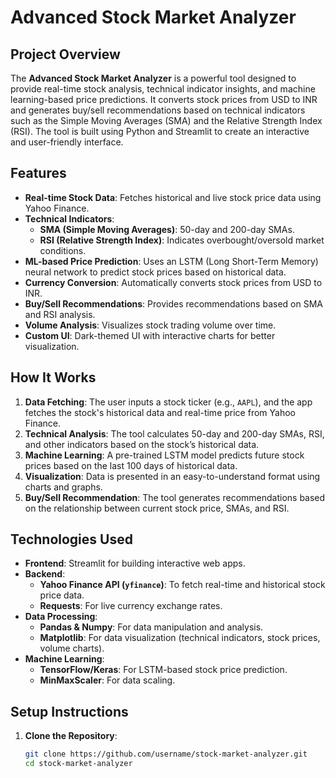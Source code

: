 # Advanced Stock Market Analyzer

## Project Overview

The **Advanced Stock Market Analyzer** is a powerful tool designed to provide real-time stock analysis, technical indicator insights, and machine learning-based price predictions. It converts stock prices from USD to INR and generates buy/sell recommendations based on technical indicators such as the Simple Moving Averages (SMA) and the Relative Strength Index (RSI). The tool is built using Python and Streamlit to create an interactive and user-friendly interface.

## Features

- **Real-time Stock Data**: Fetches historical and live stock price data using Yahoo Finance.
- **Technical Indicators**:
  - **SMA (Simple Moving Averages)**: 50-day and 200-day SMAs.
  - **RSI (Relative Strength Index)**: Indicates overbought/oversold market conditions.
- **ML-based Price Prediction**: Uses an LSTM (Long Short-Term Memory) neural network to predict stock prices based on historical data.
- **Currency Conversion**: Automatically converts stock prices from USD to INR.
- **Buy/Sell Recommendations**: Provides recommendations based on SMA and RSI analysis.
- **Volume Analysis**: Visualizes stock trading volume over time.
- **Custom UI**: Dark-themed UI with interactive charts for better visualization.

## How It Works

1. **Data Fetching**: The user inputs a stock ticker (e.g., `AAPL`), and the app fetches the stock's historical data and real-time price from Yahoo Finance.
2. **Technical Analysis**: The tool calculates 50-day and 200-day SMAs, RSI, and other indicators based on the stock’s historical data.
3. **Machine Learning**: A pre-trained LSTM model predicts future stock prices based on the last 100 days of historical data.
4. **Visualization**: Data is presented in an easy-to-understand format using charts and graphs.
5. **Buy/Sell Recommendation**: The tool generates recommendations based on the relationship between current stock price, SMAs, and RSI.

## Technologies Used

- **Frontend**: Streamlit for building interactive web apps.
- **Backend**: 
  - **Yahoo Finance API (`yfinance`)**: To fetch real-time and historical stock price data.
  - **Requests**: For live currency exchange rates.
- **Data Processing**: 
  - **Pandas & Numpy**: For data manipulation and analysis.
  - **Matplotlib**: For data visualization (technical indicators, stock prices, volume charts).
- **Machine Learning**: 
  - **TensorFlow/Keras**: For LSTM-based stock price prediction.
  - **MinMaxScaler**: For data scaling.

## Setup Instructions

1. **Clone the Repository**:
   ```bash
   git clone https://github.com/username/stock-market-analyzer.git
   cd stock-market-analyzer
